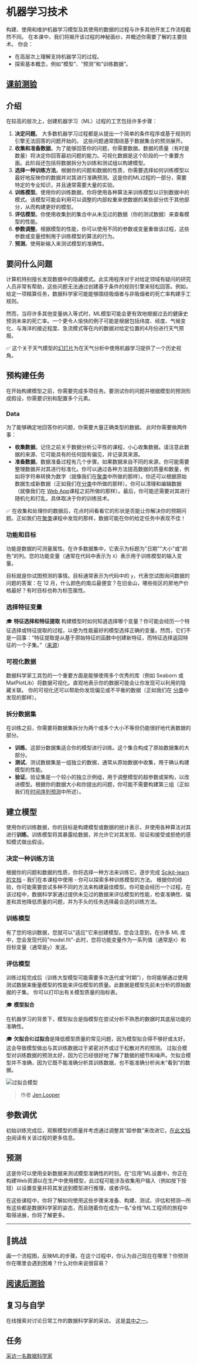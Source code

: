 
# 机器学习技术

构建、使用和维护机器学习模型及其使用的数据的过程与许多其他开发工作流程截然不同。 在本课中，我们将揭开该过程的神秘面纱，并概述你需要了解的主要技术。 你会： 

- 在高层次上理解支持机器学习的过程。 
- 探索基本概念，例如“模型”、“预测”和“训练数据”。 
  
## [课前测验](https://gray-sand-07a10f403.1.azurestaticapps.net/quiz/7/)
## 介绍

在较高的层次上，创建机器学习（ML）过程的工艺包括许多步骤：

1. **决定问题**。 大多数机器学习过程都是从提出一个简单的条件程序或基于规则的引擎无法回答的问题开始的。 这些问题通常围绕基于数据集合的预测展开。 
2. **收集和准备数据**。为了能够回答你的问题，你需要数据。数据的质量（有时是数量）将决定你回答最初问题的能力。可视化数据是这个阶段的一个重要方面。此阶段还包括将数据拆分为训练和测试组以构建模型。 
3. **选择一种训练方法**。根据你的问题和数据的性质，你需要选择如何训练模型以最好地反映你的数据并对其进行准确预测。这是你的ML过程的一部分，需要特定的专业知识，并且通常需要大量的实验。 
4. **训练模型**。使用你的训练数据，你将使用各种算法来训练模型以识别数据中的模式。该模型可能会利用可以调整的内部权重来使数据的某些部分优于其他部分，从而构建更好的模型。 
5. **评估模型**。你使用收集到的集合中从未见过的数据（你的测试数据）来查看模型的性能。 
6. **参数调整**。根据模型的性能，你可以使用不同的参数或变量重做该过程，这些参数或变量控制用于训练模型的算法的行为。 
7. **预测**。使用新输入来测试模型的准确性。 

## 要问什么问题 

计算机特别擅长发现数据中的隐藏模式。此实用程序对于对给定领域有疑问的研究人员非常有帮助，这些问题无法通过创建基于条件的规则引擎来轻松回答。例如，给定一项精算任务，数据科学家可能能够围绕吸烟者与非吸烟者的死亡率构建手工规则。 

然而，当将许多其他变量纳入等式时，ML模型可能会更有效地根据过去的健康史预测未来的死亡率。一个更令人愉快的例子可能是根据包括纬度、经度、气候变化、与海洋的接近程度、急流模式等在内的数据对给定位置的4月份进行天气预报。 

✅ 这个关于天气模型的[幻灯片](https://www2.cisl.ucar.edu/sites/default/files/2021-10/0900%20June%2024%20Haupt_0.pdf)为在天气分析中使用机器学习提供了一个历史视角。

## 预构建任务

在开始构建模型之前，你需要完成多项任务。要测试你的问题并根据模型的预测形成假设，你需要识别和配置多个元素。 

### Data

为了能够确定地回答你的问题，你需要大量正确类型的数据。 此时你需要做两件事： 

- **收集数据**。记住之前关于数据分析公平性的课程，小心收集数据。请注意此数据的来源、它可能具有的任何固有偏见，并记录其来源。 
- **准备数据**。数据准备过程有几个步骤。如果数据来自不同的来源，你可能需要整理数据并对其进行标准化。你可以通过各种方法提高数据的质量和数量，例如将字符串转换为数字（就像我们在[聚类](../../../5-Clustering/1-Visualize/README.md)中所做的那样）。你还可以根据原始数据生成新数据（正如我们在[分类](../../../4-Classification/1-Introduction/README.md)中所做的那样）。你可以清理和编辑数据（就像我们在 [Web App](../../3-Web-App/README.md)课程之前所做的那样）。最后，你可能还需要对其进行随机化和打乱，具体取决于你的训练技术。

✅ 在收集和处理你的数据后，花点时间看看它的形状是否能让你解决你的预期问题。正如我们在[聚类](../../../5-Clustering/1-Visualize/README.md)课程中发现的那样，数据可能在你的给定任务中表现不佳！

### 功能和目标

功能是数据的可测量属性。在许多数据集中，它表示为标题为"日期""大小"或"颜色"的列。您的功能变量（通常在代码中表示为 `X`）表示用于训练模型的输入变量。

目标就是你试图预测的事情。目标通常表示为代码中的 `y`，代表您试图询问数据的问题的答案：在 12 月，什么颜色的南瓜最便宜？在旧金山，哪些街区的房地产价格最好？有时目标也称为标签属性。

### 选择特征变量

🎓 **特征选择和特征提取** 构建模型时如何知道选择哪个变量？你可能会经历一个特征选择或特征提取的过程，以便为性能最好的模型选择正确的变量。然而，它们不是一回事：“特征提取是从基于原始特征的函数中创建新特征，而特征选择返回特征的一个子集。”（[来源](https://wikipedia.org/wiki/Feature_selection)）
### 可视化数据

数据科学家工具包的一个重要方面是能够使用多个优秀的库（例如 Seaborn 或 MatPlotLib）将数据可视化。直观地表示你的数据可能会让你发现可以利用的隐藏关联。 你的可视化还可以帮助你发现偏见或不平衡的数据（正如我们在 [分类](../../../4-Classification/2-Classifiers-1/README.md)中发现的那样）。
### 拆分数据集

在训练之前，你需要将数据集拆分为两个或多个大小不等但仍能很好地代表数据的部分。

- **训练**。这部分数据集适合你的模型进行训练。这个集合构成了原始数据集的大部分。
- **测试**。测试数据集是一组独立的数据，通常从原始数据中收集，用于确认构建模型的性能。
- **验证**。验证集是一个较小的独立示例组，用于调整模型的超参数或架构，以改进模型。根据你的数据大小和你提出的问题，你可能不需要构建第三组（正如我们在[时间序列预测](../../../7-TimeSeries/1-Introduction/README.md)中所述）。 

## 建立模型 

使用你的训练数据，你的目标是构建模型或数据的统计表示，并使用各种算法对其进行**训练**。训练模型将其暴露给数据，并允许它对其发现、验证和接受或拒绝的感知模式做出假设。 

### 决定一种训练方法

根据你的问题和数据的性质，你将选择一种方法来训练它。逐步完成 [Scikit-learn的文档](https://scikit-learn.org/stable/user_guide.html) - 我们在本课程中使用 - 你可以探索多种训练模型的方法。 根据你的经验，你可能需要尝试多种不同的方法来构建最佳模型。你可能会经历一个过程，在该过程中，数据科学家通过提供未见过的数据来评估模型的性能，检查准确性、偏差和其他降低质量的问题，并为手头的任务选择最合适的训练方法。

### 训练模型

有了您的培训数据，您就可以"适应"它来创建模型。您会注意到，在许多 ML 库中，您会发现代码"model.fit"-此时，您将功能变量作为一系列值（通常是`X`）和目标变量（通常是`y`）发送。 

### 评估模型 

训练过程完成后（训练大型模型可能需要多次迭代或“时期”），你将能够通过使用测试数据来衡量模型的性能来评估模型的质量。此数据是模型先前未分析的原始数据的子集。 你可以打印出有关模型质量的指标表。 

🎓 **模型拟合**

在机器学习的背景下，模型拟合是指模型在尝试分析不熟悉的数据时其底层功能的准确性。 

🎓 **欠拟合**和**过拟合**是降低模型质量的常见问题，因为模型拟合得不够好或太好。这会导致模型做出与其训练数据过于紧密对齐或过于松散对齐的预测。 过拟合模型对训练数据的预测太好，因为它已经很好地了解了数据的细节和噪声。欠拟合模型并不准确，因为它既不能准确分析其训练数据，也不能准确分析尚未“看到”的数据。

![过拟合模型 ](../images/overfitting.png)
> 作者 [Jen Looper](https://twitter.com/jenlooper)

## 参数调优 

初始训练完成后，观察模型的质量并考虑通过调整其“超参数”来改进它。[在此文档中](https://docs.microsoft.com/en-us/azure/machine-learning/how-to-tune-hyperparameters?WT.mc_id=academic-15963-cxa)阅读有关该过程的更多信息。

## 预测

这是你可以使用全新数据来测试模型准确性的时刻。在“应用”ML设置中，你正在构建Web资源以在生产中使用模型，此过程可能涉及收集用户输入（例如按下按钮）以设置变量并将其发送到模型进行推理，或者评估。

在这些课程中，你将了解如何使用这些步骤来准备、构建、测试、评估和预测—所有这些都是数据科学家的姿态，而且随着你在成为一名“全栈”ML工程师的旅程中取得进展，你将了解更多。 

---

## 🚀挑战

画一个流程图，反映ML的步骤。在这个过程中，你认为自己现在在哪里？你预测你在哪里会遇到困难？什么对你来说很容易？ 

## [阅读后测验](https://gray-sand-07a10f403.1.azurestaticapps.net/quiz/8/)

## 复习与自学 

在线搜索对讨论日常工作的数据科学家的采访。 这是[其中之一](https://www.youtube.com/watch?v=Z3IjgbbCEfs)。

## 任务

[采访一名数据科学家](assignment.zh-cn.md)
